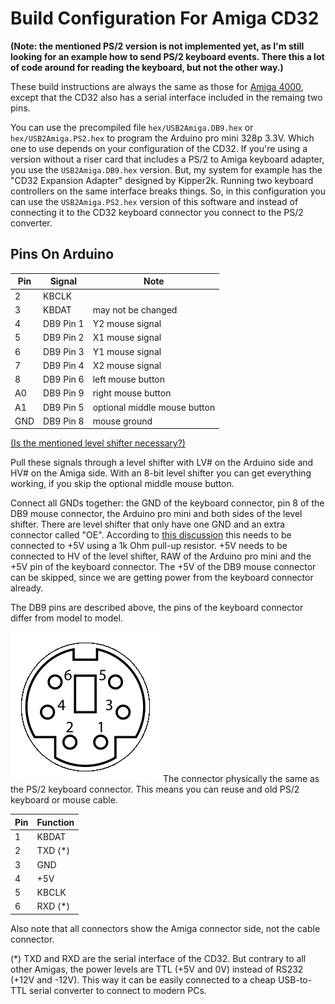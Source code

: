 Build Configuration For Amiga CD32
==================================

**(Note: the mentioned PS/2 version is not implemented yet, as I'm still
looking for an example how to send PS/2 keyboard events. There this a lot of
code around for reading the keyboard, but not the other way.)**

These build instructions are always the same as those for
[Amiga 4000](Build_DB9.md), except that the CD32 also has a serial interface
included in the remaing two pins.

You can use the precompiled file `hex/USB2Amiga.DB9.hex` or
`hex/USB2Amiga.PS2.hex` to program the Arduino pro mini 328p 3.3V.
Which one to use depends on your configuration of the CD32. If you're using
a version without a riser card that includes a PS/2 to Amiga keyboard
adapter, you use the `USB2Amiga.DB9.hex` version. But, my system for example
has the "CD32 Expansion Adapter" designed by Kipper2k. Running two keyboard
controllers on the same interface breaks things. So, in this configuration
you can use the `USB2Amiga.PS2.hex` version of this software and instead of
connecting it to the CD32 keyboard connector you connect to the PS/2
converter.


Pins On Arduino
---------------

Pin | Signal    | Note
----|-----------|-----------------------------------------------
 2  | KBCLK     |
 3  | KBDAT     | may not be changed
 4  | DB9 Pin 1 | Y2 mouse signal
 5  | DB9 Pin 2 | X1 mouse signal
 6  | DB9 Pin 3 | Y1 mouse signal
 7  | DB9 Pin 4 | X2 mouse signal
 8  | DB9 Pin 6 | left mouse button
A0  | DB9 Pin 9 | right mouse button
A1  | DB9 Pin 5 | optional middle mouse button
GND | DB9 Pin 8 | mouse ground


[(Is the mentioned level shifter necessary?)](LevelShifter.md)

Pull these signals through a level shifter with LV# on the Arduino side and
HV# on the Amiga side. With an 8-bit level shifter you can get everything
working, if you skip the optional middle mouse button.

Connect all GNDs together: the GND of the keyboard connector, pin 8 of the
DB9 mouse connector, the Arduino pro mini and both sides of the level shifter.
There are level shifter that only have one GND and an extra connector called
"OE". According to
[this discussion](https://forum.arduino.cc/index.php?topic=406261.0)
this needs to be connected to +5V using a 1k Ohm pull-up resistor. +5V needs
to be connected to HV of the level shifter, RAW of the Arduino pro mini and
the +5V pin of the keyboard connector. The +5V of the DB9 mouse connector
can be skipped, since we are getting power from the keyboard connector
already.

The DB9 pins are described above, the pins of the keyboard connector differ
from model to model.


![CD32 connector](../images/connector_A4000.png)
The connector physically the same as the PS/2 keyboard connector. This means
you can reuse and old PS/2 keyboard or mouse cable.

Pin | Function
----|----------
 1  | KBDAT
 2  | TXD (*)
 3  | GND
 4  | +5V
 5  | KBCLK
 6  | RXD (*)

Also note that all connectors show the Amiga connector side, not the cable
connector.

(*) TXD and RXD are the serial interface of the CD32. But contrary to all
    other Amigas, the power levels are TTL (+5V and 0V) instead of RS232
    (+12V and -12V). This way it can be easily connected to a cheap
    USB-to-TTL serial converter to connect to modern PCs.
